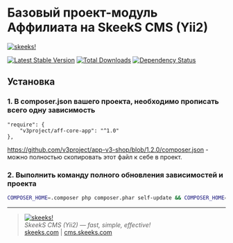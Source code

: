 Базовый проект-модуль Аффилиата на SkeekS CMS (Yii2)
=========================

[![skeeks!](https://cms.skeeks.com/uploads/all/35/fd/33/35fd33aa306823dbaf53a0142d43b3fa.png)](https://cms.skeeks.com)

[![Latest Stable Version](https://poser.pugx.org/v3project/aff-core-app/v/stable.png)](https://packagist.org/packages/v3project/aff-core-app)
[![Total Downloads](https://poser.pugx.org/v3project/aff-core-app/downloads.png)](https://packagist.org/packages/v3project/aff-core-app)
[![Dependency Status](https://www.versioneye.com/php/v3project:aff-core-app/dev-master/badge.png)](https://www.versioneye.com/php/v3project:aff-core-app/dev-master)


Установка
------------

### 1. В composer.json вашего проекта, необходимо прописать всего одну зависимость

```
"require": {
    "v3project/aff-core-app": "^1.0"
},
```

https://github.com/v3project/app-v3-shop/blob/1.2.0/composer.json - можно полностью скопировать этот файл к себе в проект.


### 2. Выполнить команду полного обновления зависимостей и проекта

```bash
COMPOSER_HOME=.composer php composer.phar self-update && COMPOSER_HOME=.composer php composer.phar update -o
```


___

> [![skeeks!](https://skeeks.com/img/logo/logo-no-title-80px.png)](https://skeeks.com)  
<i>SkeekS CMS (Yii2) — fast, simple, effective!</i>  
[skeeks.com](https://skeeks.com) | [cms.skeeks.com](https://cms.skeeks.com)

